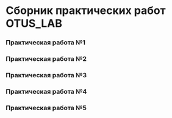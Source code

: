 # Сборник практических работ OTUS_LAB

### Практическая работа №1
### Практическая работа №2
### Практическая работа №3
### Практическая работа №4
### Практическая работа №5
